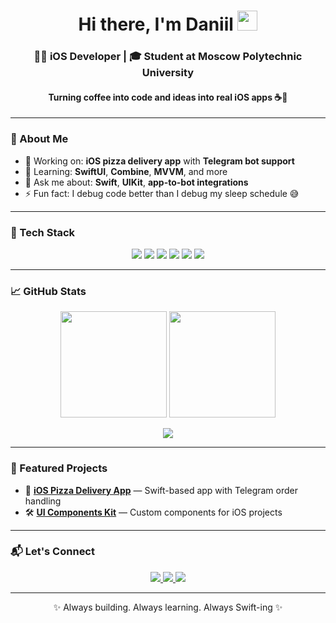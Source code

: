 <h1 align="center">Hi there, I'm Daniil <img src="https://github.com/blackcater/blackcater/raw/main/images/Hi.gif" height="32"/></h1>

<h3 align="center">👨‍💻 iOS Developer | 🎓 Student at Moscow Polytechnic University</h3>
<h4 align="center">Turning coffee into code and ideas into real iOS apps ☕📱</h4>

---

### 🚀 About Me

- 🔭 Working on: **iOS pizza delivery app** with **Telegram bot support**
- 🌱 Learning: **SwiftUI**, **Combine**, **MVVM**, and more
- 💬 Ask me about: **Swift**, **UIKit**, **app-to-bot integrations**
- ⚡ Fun fact: I debug code better than I debug my sleep schedule 😅

---

### 🧰 Tech Stack

<p align="center">
  <img src="https://img.shields.io/badge/Swift-F54A2D?style=for-the-badge&logo=swift&logoColor=white"/>
  <img src="https://img.shields.io/badge/Xcode-147EFB?style=for-the-badge&logo=Xcode&logoColor=white"/>
  <img src="https://img.shields.io/badge/UIKit-000000?style=for-the-badge"/>
  <img src="https://img.shields.io/badge/SwiftUI-0D1117?style=for-the-badge&logo=swift&logoColor=white"/>
  <img src="https://img.shields.io/badge/Git-F05032?style=for-the-badge&logo=git&logoColor=white"/>
  <img src="https://img.shields.io/badge/Telegram%20Bot-2CA5E0?style=for-the-badge&logo=telegram&logoColor=white"/>
</p>

---

### 📈 GitHub Stats

<p align="center">
  <img src="https://github-readme-stats.vercel.app/api?username=dan1xdev&show_icons=true&theme=tokyonight&hide_border=true&border_radius=20" height="170"/>
  <img src="https://github-readme-stats.vercel.app/api/top-langs/?username=dan1xdev&layout=compact&theme=tokyonight&hide_border=true&border_radius=20" height="170"/>
</p>

<p align="center">
  <img src="https://github-readme-streak-stats.herokuapp.com/?user=dan1xdev&theme=tokyonight&hide_border=true&border_radius=20"/>
</p>

---

### 📌 Featured Projects

- 🧾 [**iOS Pizza Delivery App**](https://github.com/dan1xdev/pizza-app-ios) — Swift-based app with Telegram order handling
- 🛠️ [**UI Components Kit**](https://github.com/dan1xdev/ui-kit-swift) — Custom components for iOS projects

---

### 📬 Let's Connect

<p align="center">
  <a href="https://t.me/dan1xzz" target="_blank">
    <img src="https://img.shields.io/badge/Telegram-2CA5E0?style=for-the-badge&logo=telegram&logoColor=white"/>
  </a>
  <a href="mailto:dan1xzz@yandex.ru" target="_blank">
    <img src="https://img.shields.io/badge/Email-D14836?style=for-the-badge&logo=gmail&logoColor=white"/>
  </a>
  <a href="https://github.com/dan1xdev" target="_blank">
    <img src="https://img.shields.io/badge/GitHub-100000?style=for-the-badge&logo=github&logoColor=white"/>
  </a>
</p>

---

<p align="center">✨ Always building. Always learning. Always Swift-ing ✨</p>
